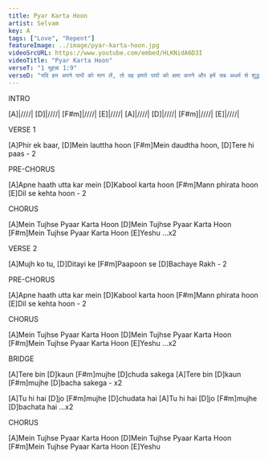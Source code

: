 ```yaml
---
title: Pyar Karta Hoon
artist: Selvam
key: A
tags: ["Love", "Repent"]
featureImage: ../image/pyar-karta-hoon.jpg
videoSrcURL: https://www.youtube.com/embed/HLKNidA6D3I
videoTitle: "Pyar Karta Hoon"
verseT: "1 यूहन्ना 1:9"
verseD: "यदि हम अपने पापों को मान लें, तो वह हमारे पापों को क्षमा करने और हमें सब अधर्म से शुद्ध करने में विश्‍वासयोग्य और धर्मी है। "
---
```


INTRO

[A]|////| [D]|////| [F#m]|////| [E]|////|
[A]|////| [D]|////| [F#m]|////| [E]|////|


VERSE 1

[A]Phir ek baar, [D]Mein lauttha hoon
[F#m]Mein daudtha hoon, [D]Tere hi paas - 2


PRE-CHORUS

[A]Apne haath utta kar mein
[D]Kabool karta hoon
[F#m]Mann phirata hoon
[E]Dil se kehta hoon - 2


CHORUS

[A]Mein Tujhse Pyaar Karta Hoon
[D]Mein Tujhse Pyaar Karta Hoon
[F#m]Mein Tujhse Pyaar Karta Hoon
[E]Yeshu  ...x2


VERSE 2

[A]Mujh ko tu, [D]Ditayi ke
[F#m]Paapoon se [D]Bachaye Rakh - 2


PRE-CHORUS

[A]Apne haath utta kar mein
[D]Kabool karta hoon
[F#m]Mann phirata hoon
[E]Dil se kehta hoon - 2


CHORUS

[A]Mein Tujhse Pyaar Karta Hoon
[D]Mein Tujhse Pyaar Karta Hoon
[F#m]Mein Tujhse Pyaar Karta Hoon
[E]Yeshu ...x2


BRIDGE

[A]Tere bin [D]kaun [F#m]mujhe [D]chuda sakega
[A]Tere bin [D]kaun [F#m]mujhe [D]bacha sakega - x2

[A]Tu hi hai [D]jo [F#m]mujhe [D]chudata hai
[A]Tu hi hai [D]jo [F#m]mujhe [D]bachata hai ...x2


CHORUS

[A]Mein Tujhse Pyaar Karta Hoon
[D]Mein Tujhse Pyaar Karta Hoon
[F#m]Mein Tujhse Pyaar Karta Hoon
[E]Yeshu